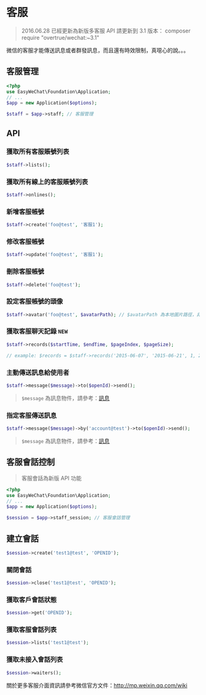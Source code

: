 # 客服


> 2016.06.28 已經更新為新版多客服 API
> 請更新到 3.1 版本： composer require "overtrue/wechat:~3.1"

微信的客服才能傳送訊息或者群發訊息，而且還有時效限制，真噁心的說。。。

## 客服管理

```php
<?php
use EasyWeChat\Foundation\Application;
// ...
$app = new Application($options);

$staff = $app->staff; // 客服管理
```

## API

### 獲取所有客服賬號列表

```php
$staff->lists();
```

### 獲取所有線上的客服賬號列表

```php
$staff->onlines();
```

### 新增客服帳號

```php
$staff->create('foo@test', '客服1');
```

### 修改客服帳號

```php
$staff->update('foo@test', '客服1');
```

### 刪除客服帳號

```php
$staff->delete('foo@test');
```

### 設定客服帳號的頭像

```php
$staff->avatar('foo@test', $avatarPath); // $avatarPath 為本地圖片路徑，非 URL
```

### 獲取客服聊天記錄 `NEW`

```php
$staff->records($startTime, $endTime, $pageIndex, $pageSize);

// example: $records = $staff->records('2015-06-07', '2015-06-21', 1, 20);
```

### 主動傳送訊息給使用者

```php
$staff->message($message)->to($openId)->send();
```

> `$message` 為訊息物件，請參考：[訊息](messages.html)

### 指定客服傳送訊息

```php
$staff->message($message)->by('account@test')->to($openId)->send();
```
> `$message` 為訊息物件，請參考：[訊息](messages.html)

## 客服會話控制

> 客服會話為新版 API 功能

```php
<?php
use EasyWeChat\Foundation\Application;
// ...
$app = new Application($options);

$session = $app->staff_session; // 客服會話管理
```

## 建立會話

```php
$session->create('test1@test', 'OPENID');
```

### 關閉會話

```php
$session->close('test1@test', 'OPENID');
```

### 獲取客戶會話狀態

```php
$session->get('OPENID');
```

### 獲取客服會話列表

```php
$session->lists('test1@test');
```

### 獲取未接入會話列表

```php
$session->waiters();
```


關於更多客服介面資訊請參考微信官方文件：http://mp.weixin.qq.com/wiki

